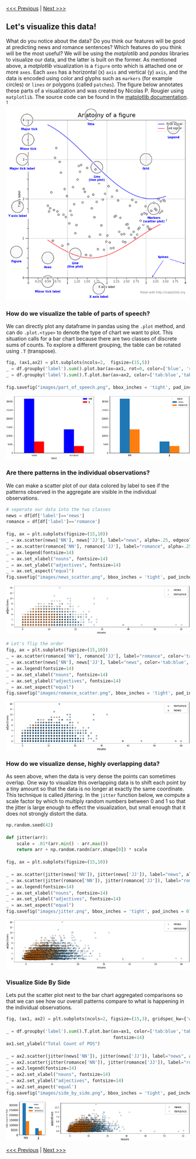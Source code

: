 [<<< Previous](features.md) | [Next >>>](supervised.md)

## Let's visualize this data!
What do you notice about the data?  Do you think our features will be good at predicting news and romance sentences?  Which features do you think will be the most useful? We will be using the *matplotlib* and *pandas* libraries to visualize our data, and the latter is built on the former. As mentioned above, a *matplotlib* visualization is a `figure` onto which is attached one or more `axes`. Each `axes` has a horizontal (x) `axis` and vertical (y) `axis`, and the data is encoded using color and glyphs such as `markers` (for example circles) or `lines` or polygons (called `patches`). The figure below annotates these parts of a visualization and was created by Nicolas P. Rougier using `matplotlib`. The source code can be found in the [matplotlib documentation](https://matplotlib.org/gallery/showcase/anatomy.html#sphx-glr-gallery-showcase-anatomy-py). <sup>1</sup>
![Diagram of the components of the matplotlib generated visualization.](../images/mpl_anatomy.png)

### How do we visualize the table of parts of speech?

We can directly plot any dataframe in pandas using the `.plot` method, and can do `.plot.<type>` to denote the type of chart we want to plot. This situation calls for a bar chart because there are two classes of discrete sums of counts. To explore a different grouping, the table can be rotated using `.T` (transpose). 


```python
fig, (ax1,ax2) = plt.subplots(ncols=2,  figsize=(15,5))
_ = df.groupby('label').sum().plot.bar(ax=ax1, rot=0, color=['blue', 'red'])
_ = df.groupby('label').sum().T.plot.bar(ax=ax2, color=['tab:blue','tab:orange'], rot=0)

fig.savefig("images/part_of_speech.png", bbox_inches = 'tight', pad_inches = 0)
```


![Two bar charts showing the different counts of parts of speech for news and romance data. News sentences have more nouns and more adjectives, and a much larger percentage of nouns then adjectives. The first bar chart groups the data by sentence type, the second chart by type of part of speech.](../images/part_of_speech.png)


### Are there patterns in the individual observations?

We can make a scatter plot of our data colored by label to see if the patterns observed in the aggregate are visible in the individual observations.


```python
# seperate our data into the two classes
news = df[df['label']=='news']
romance = df[df['label']=='romance']

fig, ax = plt.subplots(figsize=(15,10))
_ = ax.scatter(news['NN'], news['JJ'], label="news", alpha=.25, edgecolor='k')
_ = ax.scatter(romance['NN'], romance['JJ'], label="romance", alpha=.25, edgecolor='k')
_ = ax.legend(fontsize=14)
_ = ax.set_xlabel("nouns", fontsize=14)
_ = ax.set_ylabel("adjectives", fontsize=14)
_ = ax.set_aspect("equal")
fig.savefig("images/news_scatter.png", bbox_inches = 'tight', pad_inches = 0)
```


![Scatter plot of number of nouns in a sentence versus number of adjectives in a sentence, colored by sentence type. Romance and news have abouth the same number of adjectives, but romance has fewer nouns.](../images/news_scatter.png)



```python
# Let's flip the order
fig, ax = plt.subplots(figsize=(15,10))
_ = ax.scatter(romance['NN'], romance['JJ'], label="romance", color='tab:orange', alpha=.5, edgecolor='k')
_ = ax.scatter(news['NN'], news['JJ'], label="news", color='tab:blue', alpha=.5, edgecolor='k')
_ = ax.legend(fontsize=14)
_ = ax.set_xlabel("nouns", fontsize=14)
_ = ax.set_ylabel("adjectives", fontsize=14)
_ = ax.set_aspect("equal")
fig.savefig("images/romance_scatter.png", bbox_inches = 'tight', pad_inches = 0)
```


![Same scatter plot as above, but with the order of plotting the data flipped. This graph shows that news sentences highly overlap romance sentences in noun and adjective counts.](../images/romance_scatter.png)


### How do we visualize dense, highly overlapping data? 

As seen above, when the data is very dense the points can sometimes overlap. One way to visualize this overlapping data is to shift each point by a tiny amount so that the data is no longer at exactly the same coordinate. This technique is called *jittering*. In the `jitter` function below, we compute a scale factor by which to multiply random numbers between 0 and 1 so that the jitter is large enough to effect the visualization, but small enough that it does not strongly distort the data. 


```python
np.random.seed(42)

def jitter(arr):
    scale = .01*(arr.min() - arr.max())
    return arr + np.random.randn(arr.shape[0]) * scale

fig, ax = plt.subplots(figsize=(15,10))

_ = ax.scatter(jitter(news['NN']), jitter(news['JJ']), label="news", alpha=.25, edgecolor='k')
_ = ax.scatter(jitter(romance['NN']), jitter(romance['JJ']), label="romance", alpha=.25, edgecolor='k')
_ = ax.legend(fontsize=14)
_ = ax.set_xlabel("nouns", fontsize=14)
_ = ax.set_ylabel("adjectives", fontsize=14)
_ = ax.set_aspect("equal")
fig.savefig("images/jitter.png", bbox_inches = 'tight', pad_inches = 0)

```

![Same scatter plot as above, but with jitter added to points so that the pattern is now smeared to show that the data tends to overlap.](../images/jitter.png)


### Visualize Side By Side
Lets put the scatter plot next to the bar chart aggregated comparisons so that we can see how our overall patterns compare to what is happening in the individual observations. 

```python
fig, (ax1, ax2) = plt.subplots(ncols=2, figsize=(15,3), gridspec_kw={'width_ratios':[1,5]})

_ = df.groupby('label').sum().T.plot.bar(ax=ax1, color=['tab:blue','tab:orange'], rot=0, 
                                         fontsize=14)
ax1.set_ylabel("Total Count of POS")

_ = ax2.scatter(jitter(news['NN']), jitter(news['JJ']), label="news", alpha=.25, edgecolor='k')
_ = ax2.scatter(jitter(romance['NN']), jitter(romance['JJ']), label="romance", alpha=.25, edgecolor='k')
_ = ax2.legend(fontsize=14)
_ = ax2.set_xlabel("nouns", fontsize=14)
_ = ax2.set_ylabel("adjectives", fontsize=14)
_ = ax2.set_aspect('equal')
fig.savefig("images/side_by_side.png", bbox_inches = 'tight', pad_inches = 0)
```


![Composite image of bar chart comparing the total count of nouns and adjectives in each group (romance and news) next to the jittered scatterplot of individual observations. In the bar chart, the highest value is nouns in news, and this is reflected in the scatter where there are many news dots to the right of the romance dots.](../images/side_by_side.png)

[<<< Previous](features.md) | [Next >>>](supervised.md)

